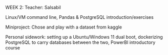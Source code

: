 WEEK 2:
Teacher: Salsabil

Linux/VM command line, Pandas & PostgreSQL introduction/exercises

Miniproject:
Chose and play with a dataset from kaggle

Personal sidework: setting up a Ubuntu/Windows 11 dual boot, dockerizing PostgreSQL to carry databases between the two, PowerBI introductory course